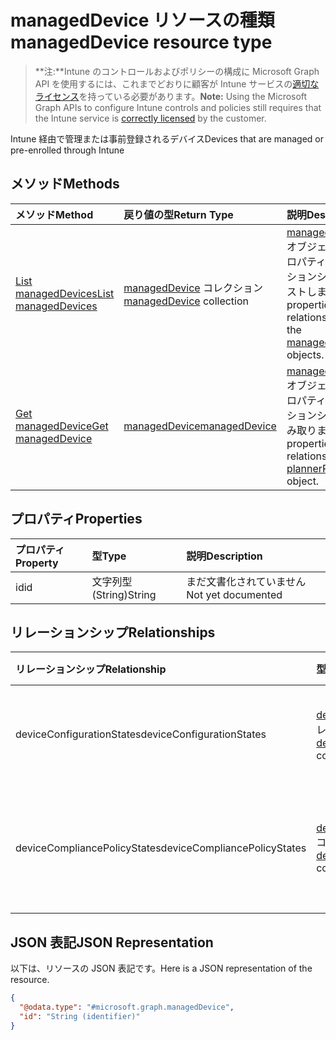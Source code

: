 # <a name="manageddevice-resource-type"></a><span data-ttu-id="ea5c2-101">managedDevice リソースの種類</span><span class="sxs-lookup"><span data-stu-id="ea5c2-101">managedDevice resource type</span></span>

> <span data-ttu-id="ea5c2-102">**注:**Intune のコントロールおよびポリシーの構成に Microsoft Graph API を使用するには、これまでどおりに顧客が Intune サービスの[適切なライセンス](https://go.microsoft.com/fwlink/?linkid=839381)を持っている必要があります。</span><span class="sxs-lookup"><span data-stu-id="ea5c2-102">**Note:** Using the Microsoft Graph APIs to configure Intune controls and policies still requires that the Intune service is [correctly licensed](https://go.microsoft.com/fwlink/?linkid=839381) by the customer.</span></span>

<span data-ttu-id="ea5c2-103">Intune 経由で管理または事前登録されるデバイス</span><span class="sxs-lookup"><span data-stu-id="ea5c2-103">Devices that are managed or pre-enrolled through Intune</span></span>
## <a name="methods"></a><span data-ttu-id="ea5c2-104">メソッド</span><span class="sxs-lookup"><span data-stu-id="ea5c2-104">Methods</span></span>
|<span data-ttu-id="ea5c2-105">メソッド</span><span class="sxs-lookup"><span data-stu-id="ea5c2-105">Method</span></span>|<span data-ttu-id="ea5c2-106">戻り値の型</span><span class="sxs-lookup"><span data-stu-id="ea5c2-106">Return Type</span></span>|<span data-ttu-id="ea5c2-107">説明</span><span class="sxs-lookup"><span data-stu-id="ea5c2-107">Description</span></span>|
|:---|:---|:---|
|[<span data-ttu-id="ea5c2-108">List managedDevices</span><span class="sxs-lookup"><span data-stu-id="ea5c2-108">List managedDevices</span></span>](../api/intune_deviceconfig_manageddevice_list.md)|<span data-ttu-id="ea5c2-109">[managedDevice](../resources/intune_deviceconfig_manageddevice.md) コレクション</span><span class="sxs-lookup"><span data-stu-id="ea5c2-109">[managedDevice](../resources/intune_deviceconfig_manageddevice.md) collection</span></span>|<span data-ttu-id="ea5c2-110">[managedDevice](../resources/intune_deviceconfig_manageddevice.md) オブジェクトのプロパティとリレーションシップをリストします。</span><span class="sxs-lookup"><span data-stu-id="ea5c2-110">List properties and relationships of the [managedDevice](../resources/intune_deviceconfig_manageddevice.md) objects.</span></span>|
|[<span data-ttu-id="ea5c2-111">Get managedDevice</span><span class="sxs-lookup"><span data-stu-id="ea5c2-111">Get managedDevice</span></span>](../api/intune_deviceconfig_manageddevice_get.md)|[<span data-ttu-id="ea5c2-112">managedDevice</span><span class="sxs-lookup"><span data-stu-id="ea5c2-112">managedDevice</span></span>](../resources/intune_deviceconfig_manageddevice.md)|<span data-ttu-id="ea5c2-113">[managedDevice](../resources/intune_deviceconfig_manageddevice.md) オブジェクトのプロパティとリレーションシップを読み取ります。</span><span class="sxs-lookup"><span data-stu-id="ea5c2-113">Read properties and relationships of [plannerPlanDetails](../resources/intune_deviceconfig_manageddevice.md) object.</span></span>|

## <a name="properties"></a><span data-ttu-id="ea5c2-114">プロパティ</span><span class="sxs-lookup"><span data-stu-id="ea5c2-114">Properties</span></span>
|<span data-ttu-id="ea5c2-115">プロパティ</span><span class="sxs-lookup"><span data-stu-id="ea5c2-115">Property</span></span>|<span data-ttu-id="ea5c2-116">型</span><span class="sxs-lookup"><span data-stu-id="ea5c2-116">Type</span></span>|<span data-ttu-id="ea5c2-117">説明</span><span class="sxs-lookup"><span data-stu-id="ea5c2-117">Description</span></span>|
|:---|:---|:---|
|<span data-ttu-id="ea5c2-118">id</span><span class="sxs-lookup"><span data-stu-id="ea5c2-118">id</span></span>|<span data-ttu-id="ea5c2-119">文字列型 (String)</span><span class="sxs-lookup"><span data-stu-id="ea5c2-119">String</span></span>|<span data-ttu-id="ea5c2-120">まだ文書化されていません</span><span class="sxs-lookup"><span data-stu-id="ea5c2-120">Not yet documented</span></span>|

## <a name="relationships"></a><span data-ttu-id="ea5c2-121">リレーションシップ</span><span class="sxs-lookup"><span data-stu-id="ea5c2-121">Relationships</span></span>
|<span data-ttu-id="ea5c2-122">リレーションシップ</span><span class="sxs-lookup"><span data-stu-id="ea5c2-122">Relationship</span></span>|<span data-ttu-id="ea5c2-123">型</span><span class="sxs-lookup"><span data-stu-id="ea5c2-123">Type</span></span>|<span data-ttu-id="ea5c2-124">説明</span><span class="sxs-lookup"><span data-stu-id="ea5c2-124">Description</span></span>|
|:---|:---|:---|
|<span data-ttu-id="ea5c2-125">deviceConfigurationStates</span><span class="sxs-lookup"><span data-stu-id="ea5c2-125">deviceConfigurationStates</span></span>|<span data-ttu-id="ea5c2-126">[deviceConfigurationState](../resources/intune_deviceconfig_deviceconfigurationstate.md) コレクション</span><span class="sxs-lookup"><span data-stu-id="ea5c2-126">[deviceConfigurationState](../resources/intune_deviceconfig_deviceconfigurationstate.md) collection</span></span>|<span data-ttu-id="ea5c2-127">対象デバイスのデバイス構成の状態。</span><span class="sxs-lookup"><span data-stu-id="ea5c2-127">Device configuration states for this device.</span></span>|
|<span data-ttu-id="ea5c2-128">deviceCompliancePolicyStates</span><span class="sxs-lookup"><span data-stu-id="ea5c2-128">deviceCompliancePolicyStates</span></span>|<span data-ttu-id="ea5c2-129">[deviceCompliancePolicyState](../resources/intune_deviceconfig_devicecompliancepolicystate.md) コレクション</span><span class="sxs-lookup"><span data-stu-id="ea5c2-129">[deviceCompliancePolicyState](../resources/intune_deviceconfig_devicecompliancepolicystate.md) collection</span></span>|<span data-ttu-id="ea5c2-130">対象デバイスのデバイス コンプライアンス ポリシーの状態。</span><span class="sxs-lookup"><span data-stu-id="ea5c2-130">Device compliance policy states for this device.</span></span>|

## <a name="json-representation"></a><span data-ttu-id="ea5c2-131">JSON 表記</span><span class="sxs-lookup"><span data-stu-id="ea5c2-131">JSON Representation</span></span>
<span data-ttu-id="ea5c2-132">以下は、リソースの JSON 表記です。</span><span class="sxs-lookup"><span data-stu-id="ea5c2-132">Here is a JSON representation of the resource.</span></span>
<!-- {
  "blockType": "resource",
  "keyProperty": "id",
  "@odata.type": "microsoft.graph.managedDevice"
}
-->
``` json
{
  "@odata.type": "#microsoft.graph.managedDevice",
  "id": "String (identifier)"
}
```



